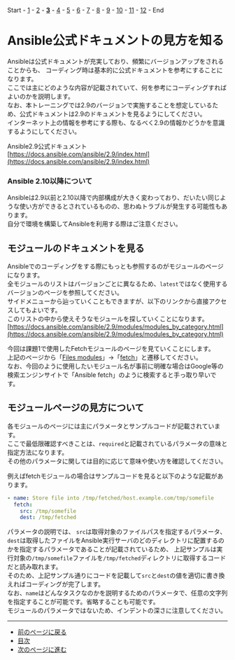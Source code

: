 Start - [1](step1.md) - [2](step2.md) - [**3**](step3.md) - [4](step4.md) - [5](step5.md) - [6](step6.md) - [7](step7.md) - [8](step8.md) - [9](step9.md) - [10](step10.md) - [11](step11.md) - [12](step12.md) - End


# Ansible公式ドキュメントの見方を知る

Ansibleは公式ドキュメントが充実しており、頻繁にバージョンアップをされることからも、
コーディング時は基本的に公式ドキュメントを参考にすることになります。  
ここでは主にどのような内容が記載されていて、何を参考にコーディングすればよいのかを説明します。  
なお、本トレーニングでは2.9のバージョンで実施することを想定しているため、公式ドキュメントは2.9のドキュメントを見るようにしてください。  
インターネット上の情報を参考にする際も、なるべく2.9の情報かどうかを意識するようにしてください。

Ansible2.9公式ドキュメント  
[https://docs.ansible.com/ansible/2.9/index.html](https://docs.ansible.com/ansible/2.9/index.html)

### Ansible 2.10以降について

Ansibleは2.9以前と2.10以降で内部構成が大きく変わっており、だいたい同じような使い方ができるとされているものの、思わぬトラブルが発生する可能性もあります。  
自分で環境を構築してAnsibleを利用する際はご注意ください。

## モジュールのドキュメントを見る

Ansibleでのコーディングをする際にもっとも参照するのがモジュールのページになります。  
全モジュールのリストはバージョンごとに異なるため、`latest`ではなく使用するバージョンのページを参照してください。  
サイドメニューから辿っていくこともできますが、以下のリンクから直接アクセスしてもよいです。  
このリストの中から使えそうなモジュールを探していくことになります。  
[https://docs.ansible.com/ansible/2.9/modules/modules_by_category.html](https://docs.ansible.com/ansible/2.9/modules/modules_by_category.html)

今回は課題1で使用したFetchモジュールのページを見ていくことにします。  
上記のページから「[Files modules](https://docs.ansible.com/ansible/2.9/modules/list_of_files_modules.html)」→「[fetch](https://docs.ansible.com/ansible/2.9/modules/fetch_module.html)」と遷移してください。  
なお、今回のように使用したいモジュール名が事前に明確な場合はGoogle等の検索エンジンサイトで「Ansible fetch」のように検索すると手っ取り早いです。

## モジュールページの見方について

各モジュールのページには主にパラメータとサンプルコードが記載されています。  
ここで最低限確認すべきことは、`required`と記載されているパラメータの意味と指定方法になります。  
その他のパラメータに関しては目的に応じて意味や使い方を確認してください。

例えばfetchモジュールの場合はサンプルコードを見ると以下のような記載があります。

```yaml
- name: Store file into /tmp/fetched/host.example.com/tmp/somefile
  fetch:
    src: /tmp/somefile
    dest: /tmp/fetched
```

パラメータの説明では、
`src`は取得対象のファイルパスを指定するパラメータ、`dest`は取得したファイルをAnsible実行サーバのどのディレクトリに配置するのかを指定するパラメータであることが記載されているため、
上記サンプルは実行対象の`/tmp/somefile`ファイルを`/tmp/fetched`ディレクトリに取得するコードだと読み取れます。  
そのため、上記サンプル通りにコードを記載して`src`と`dest`の値を適切に書き換えればコーディングが完了します。  
なお、`name`はどんなタスクなのかを説明するためのパラメータで、任意の文字列を指定することが可能です。省略することも可能です。  
モジュールのパラメータではないため、インデントの深さに注意してください。

---

- [前のページに戻る](step2.md)
- [目次](README.md)
- [次のページに進む](step4.md)
